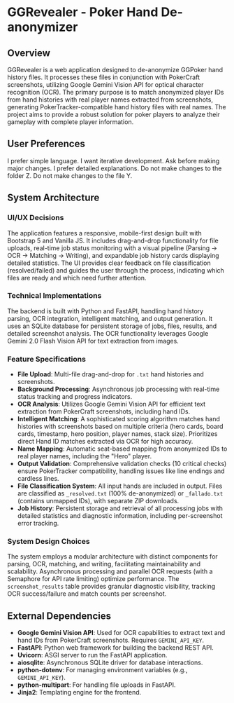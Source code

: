 # GGRevealer - Poker Hand De-anonymizer

## Overview
GGRevealer is a web application designed to de-anonymize GGPoker hand history files. It processes these files in conjunction with PokerCraft screenshots, utilizing Google Gemini Vision API for optical character recognition (OCR). The primary purpose is to match anonymized player IDs from hand histories with real player names extracted from screenshots, generating PokerTracker-compatible hand history files with real names. The project aims to provide a robust solution for poker players to analyze their gameplay with complete player information.

## User Preferences
I prefer simple language. I want iterative development. Ask before making major changes. I prefer detailed explanations. Do not make changes to the folder Z. Do not make changes to the file Y.

## System Architecture

### UI/UX Decisions
The application features a responsive, mobile-first design built with Bootstrap 5 and Vanilla JS. It includes drag-and-drop functionality for file uploads, real-time job status monitoring with a visual pipeline (Parsing → OCR → Matching → Writing), and expandable job history cards displaying detailed statistics. The UI provides clear feedback on file classification (resolved/failed) and guides the user through the process, indicating which files are ready and which need further attention.

### Technical Implementations
The backend is built with Python and FastAPI, handling hand history parsing, OCR integration, intelligent matching, and output generation. It uses an SQLite database for persistent storage of jobs, files, results, and detailed screenshot analysis. The OCR functionality leverages Google Gemini 2.0 Flash Vision API for text extraction from images.

### Feature Specifications
- **File Upload**: Multi-file drag-and-drop for `.txt` hand histories and screenshots.
- **Background Processing**: Asynchronous job processing with real-time status tracking and progress indicators.
- **OCR Analysis**: Utilizes Google Gemini Vision API for efficient text extraction from PokerCraft screenshots, including hand IDs.
- **Intelligent Matching**: A sophisticated scoring algorithm matches hand histories with screenshots based on multiple criteria (hero cards, board cards, timestamp, hero position, player names, stack size). Prioritizes direct Hand ID matches extracted via OCR for high accuracy.
- **Name Mapping**: Automatic seat-based mapping from anonymized IDs to real player names, including the "Hero" player.
- **Output Validation**: Comprehensive validation checks (10 critical checks) ensure PokerTracker compatibility, handling issues like line endings and cardless lines.
- **File Classification System**: All input hands are included in output. Files are classified as `_resolved.txt` (100% de-anonymized) or `_fallado.txt` (contains unmapped IDs), with separate ZIP downloads.
- **Job History**: Persistent storage and retrieval of all processing jobs with detailed statistics and diagnostic information, including per-screenshot error tracking.

### System Design Choices
The system employs a modular architecture with distinct components for parsing, OCR, matching, and writing, facilitating maintainability and scalability. Asynchronous processing and parallel OCR requests (with a Semaphore for API rate limiting) optimize performance. The `screenshot_results` table provides granular diagnostic visibility, tracking OCR success/failure and match counts per screenshot.

## External Dependencies
- **Google Gemini Vision API**: Used for OCR capabilities to extract text and hand IDs from PokerCraft screenshots. Requires `GEMINI_API_KEY`.
- **FastAPI**: Python web framework for building the backend REST API.
- **Uvicorn**: ASGI server to run the FastAPI application.
- **aiosqlite**: Asynchronous SQLite driver for database interactions.
- **python-dotenv**: For managing environment variables (e.g., `GEMINI_API_KEY`).
- **python-multipart**: For handling file uploads in FastAPI.
- **Jinja2**: Templating engine for the frontend.